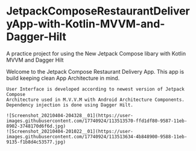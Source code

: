 # JetpackComposeRestaurantDeliveryApp-with-Kotlin-MVVM-and-Dagger-Hilt
A practice project for using the New Jetpack Compose libary with Kotlin MVVM and Dagger Hilt



Welcome to the Jetpack Compose Restaurant Delivery App.
This app is build keeping clean App Architecture in mind.

    User Interface is developed according to newest version of Jetpack Compose
    Architecture used in M.V.V.M with Android Architecture Components.
    Dependency injection is done using Dagger Hilt.
    
    ![Screenshot_20210404-204328__01](https://user-images.githubusercontent.com/17740924/113513570-ffd1df80-9587-11eb-8902-3748170d6f6d.jpg)    
    ![Screenshot_20210404-201022__01](https://user-images.githubusercontent.com/17740924/113513634-4b848900-9588-11eb-9135-f1b8d4c53577.jpg)
    




